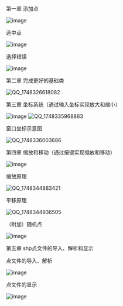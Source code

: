 第一章
添加点

![image](https://github.com/user-attachments/assets/6b9e5fe5-3fd1-466d-a047-231873d7f455)

选中点

![image](https://github.com/user-attachments/assets/d5a916b5-db3c-49df-ab32-37e5990f24be)

选择错误

![image](https://github.com/user-attachments/assets/bbab8a74-edcb-4d66-9a2c-af4b7dbf80e8)

第二章
完成更好的基础类

![QQ_1748326618082](https://github.com/user-attachments/assets/b05ea94d-b10c-4684-a152-62b0c63d3241)

第三章
坐标系统（通过输入坐标实现放大和缩小）

![image](https://github.com/user-attachments/assets/296872f0-6e38-495d-9ddc-9fba8b83036c)
![QQ_1748335968863](https://github.com/user-attachments/assets/2026ef64-6d7e-48a9-9014-1f1c65339f98)

窗口坐标示意图

![QQ_1748336003686](https://github.com/user-attachments/assets/7d461eaf-778c-4fd8-8a55-cabaea6bf5a2)

第四章
缩放和移动（通过按键实现缩放和移动）

![image](https://github.com/user-attachments/assets/5f7acbcf-40fa-4b88-b871-54440f6f5609)

缩放原理

![QQ_1748344883421](https://github.com/user-attachments/assets/074d9c09-b8a2-42ce-9421-30473238fb3d)

平移原理

![QQ_1748344936505](https://github.com/user-attachments/assets/dba4e16a-b2ac-480f-ab41-86d09a1bd357)

（附加）随机点

![image](https://github.com/user-attachments/assets/b87dc6bd-9302-47db-ab32-8a4e4a2687b2)


第五章
shp点文件的导入、解析和显示

点文件的导入、解析

![image](https://github.com/user-attachments/assets/67530020-5a26-4ac1-be44-eb26b5789aec)

点文件的显示

![image](https://github.com/user-attachments/assets/0b223caa-51d7-45a3-ab92-a3f9a8f5bb5c)
